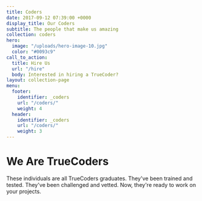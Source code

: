 ```yaml
---
title: Coders
date: 2017-09-12 07:39:00 +0000
display_title: Our Coders
subtitle: The people that make us amazing
collection: coders
hero:
  image: "/uploads/hero-image-10.jpg"
  color: "#0093c9"
call_to_action:
  title: Hire Us
  url: "/hire"
  body: Interested in hiring a TrueCoder?
layout: collection-page
menu:
  footer:
    identifier: _coders
    url: "/coders/"
    weight: 4
  header:
    identifier: _coders
    url: "/coders/"
    weight: 3
---
```


# We Are TrueCoders

These individuals are all TrueCoders graduates. They've been trained and tested. They've been challenged and vetted. Now, they're ready to work on your projects.
